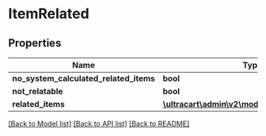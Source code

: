 # ItemRelated

## Properties
Name | Type | Description | Notes
------------ | ------------- | ------------- | -------------
**no_system_calculated_related_items** | **bool** |  | [optional] 
**not_relatable** | **bool** |  | [optional] 
**related_items** | [**\ultracart\admin\v2\models\ItemRelatedItem[]**](ItemRelatedItem.md) |  | [optional] 

[[Back to Model list]](../README.md#documentation-for-models) [[Back to API list]](../README.md#documentation-for-api-endpoints) [[Back to README]](../README.md)


